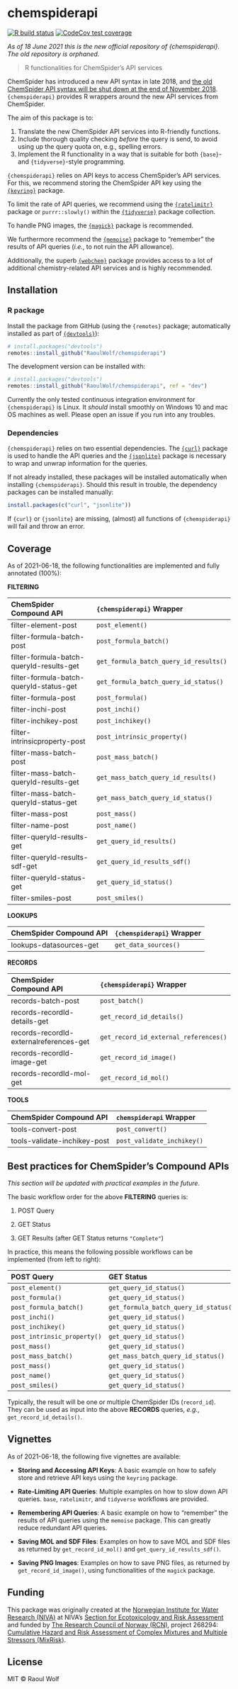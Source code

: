 chemspiderapi
================

<!-- README.md is generated from README.Rmd. Please edit that file -->

<!-- badges: start -->

[![R build
status](https://github.com/NIVANorge/chemspiderapi/workflows/R-CMD-check/badge.svg)](https://github.com/NIVANorge/chemspiderapi/actions)
[![CodeCov test
coverage](https://codecov.io/gh/NIVANorge/chemspiderapi/branch/master/graph/badge.svg)](https://codecov.io/gh/NIVANorge/chemspiderapi?branch=master)
<!-- badges: end -->

*As of 18 June 2021 this is the new official repository of
{chemspiderapi}. The old repository is orphaned.*

> R functionalities for ChemSpider’s API services

ChemSpider has introduced a new API syntax in late 2018, and [the old
ChemSpider API syntax will be shut down at the end of
November 2018](http://link.rsc.org/rsps/m/xSq8Cm8ovjN8-Elm0eYB3Sey61zutqNIUUaMcyc14sQ).
`{chemspiderapi}` provides R wrappers around the new API services from
ChemSpider.

The aim of this package is to:

1)  Translate the new ChemSpider API services into R-friendly functions.
2)  Include thorough quality checking *before* the query is send, to
    avoid using up the query quota on, e.g., spelling errors.
3)  Implement the R functionality in a way that is suitable for both
    `{base}`- and `{tidyverse}`-style programming.

`{chemspiderapi}` relies on API keys to access ChemSpider’s API
services. For this, we recommend storing the ChemSpider API key using
the [`{keyring}`](https://cran.r-project.org/package=keyring) package.

To limit the rate of API queries, we recommend using the
[`{ratelimitr}`](https://cran.r-project.org/package=ratelimitr) package
or `purrr::slowly()` within the
[`{tidyverse}`](https://cran.r-project.org/package=tidyverse) package
collection.

To handle PNG images, the
[`{magick}`](https://cran.r-project.org/package=magick) package is
recommended.

We furthermore recommend the
[`{memoise}`](https://cran.r-project.org/package=memoise) package to
“remember” the results of API queries (*i.e.*, to not ruin the API
allowance).

Additionally, the superb
[`{webchem}`](https://cran.r-project.org/web/packages/webchem/) package
provides access to a lot of additional chemistry-related API services
and is highly recommended.

## Installation

### R package

Install the package from GitHub (using the `{remotes}` package;
automatically installed as part of
[`{devtools}`](https://cran.r-project.org/package=devtools)):

``` r
# install.packages("devtools")
remotes::install_github("RaoulWolf/chemspiderapi")
```

The development version can be installed with:

``` r
# install.packages("devtools")
remotes::install_github("RaoulWolf/chemspiderapi", ref = "dev")
```

Currently the only tested continuous integration environment for
`{chemspiderapi}` is Linux. It *should* install smoothly on Windows 10
and mac OS machines as well. Please open an issue if you run into any
troubles.

### Dependencies

`{chemspiderapi}` relies on two essential dependencies. The
[`{curl}`](https://cran.r-project.org/package=curl) package is used to
handle the API queries and the
[`{jsonlite}`](https://cran.r-project.org/package=jsonlite) package is
necessary to wrap and unwrap information for the queries.

If not already installed, these packages will be installed automatically
when installing `{chemspiderapi}`. Should this result in trouble, the
dependency packages can be installed manually:

``` r
install.packages(c("curl", "jsonlite"))
```

If `{curl}` or `{jsonlite}` are missing, (almost) all functions of
`{chemspiderapi}` will fail and throw an error.

## Coverage

As of 2021-06-18, the following functionalities are implemented and
fully annotated (100%):

**FILTERING**

| ChemSpider Compound API                  | `{chemspiderapi}` Wrapper              |
| :--------------------------------------- | :------------------------------------- |
| filter-element-post                      | `post_element()`                       |
| filter-formula-batch-post                | `post_formula_batch()`                 |
| filter-formula-batch-queryId-results-get | `get_formula_batch_query_id_results()` |
| filter-formula-batch-queryId-status-get  | `get_formula_batch_query_id_status()`  |
| filter-formula-post                      | `post_formula()`                       |
| filter-inchi-post                        | `post_inchi()`                         |
| filter-inchikey-post                     | `post_inchikey()`                      |
| filter-intrinsicproperty-post            | `post_intrinsic_property()`            |
| filter-mass-batch-post                   | `post_mass_batch()`                    |
| filter-mass-batch-queryId-results-get    | `get_mass_batch_query_id_results()`    |
| filter-mass-batch-queryId-status-get     | `get_mass_batch_query_id_status()`     |
| filter-mass-post                         | `post_mass()`                          |
| filter-name-post                         | `post_name()`                          |
| filter-queryId-results-get               | `get_query_id_results()`               |
| filter-queryId-results-sdf-get           | `get_query_id_results_sdf()`           |
| filter-queryId-status-get                | `get_query_id_status()`                |
| filter-smiles-post                       | `post_smiles()`                        |

**LOOKUPS**

| ChemSpider Compound API | `{chemspiderapi}` Wrapper |
| :---------------------- | :------------------------ |
| lookups-datasources-get | `get_data_sources()`      |

**RECORDS**

| ChemSpider Compound API                 | `{chemspiderapi}` Wrapper             |
| :-------------------------------------- | :------------------------------------ |
| records-batch-post                      | `post_batch()`                        |
| records-recordId-details-get            | `get_record_id_details()`             |
| records-recordId-externalreferences-get | `get_record_id_external_references()` |
| records-recordId-image-get              | `get_record_id_image()`               |
| records-recordId-mol-get                | `get_record_id_mol()`                 |

**TOOLS**

| ChemSpider Compound API      | `chemspiderapi` Wrapper    |
| :--------------------------- | :------------------------- |
| tools-convert-post           | `post_convert()`           |
| tools-validate-inchikey-post | `post_validate_inchikey()` |

## Best practices for ChemSpider’s Compound APIs

*This section will be updated with practical examples in the future.*

The basic workflow order for the above **FILTERING** queries is:

1)  POST Query

2)  GET Status

3)  GET Results (after GET Status returns `"Complete"`)

In practice, this means the following possible workflows can be
implemented (from left to right):

| POST Query                  | GET Status                            | GET Results                            |
| :-------------------------- | :------------------------------------ | :------------------------------------- |
| `post_element()`            | `get_query_id_status()`               | `get_query_id_results()`               |
| `post_formula()`            | `get_query_id_status()`               | `get_query_id_results()`               |
| `post_formula_batch()`      | `get_formula_batch_query_id_status()` | `get_formula_batch_query_id_results()` |
| `post_inchi()`              | `get_query_id_status()`               | `get_query_id_results()`               |
| `post_inchikey()`           | `get_query_id_status()`               | `get_query_id_results()`               |
| `post_intrinsic_property()` | `get_query_id_status()`               | `get_query_id_results()`               |
| `post_mass()`               | `get_query_id_status()`               | `get_query_id_results()`               |
| `post_mass_batch()`         | `get_mass_batch_query_id_status()`    | `get_mass_batch_query_id_results()`    |
| `post_mass()`               | `get_query_id_status()`               | `get_query_id_results()`               |
| `post_name()`               | `get_query_id_status()`               | `get_query_id_results()`               |
| `post_smiles()`             | `get_query_id_status()`               | `get_query_id_results()`               |

Typically, the result will be one or multiple ChemSpider IDs
(`record_id`). They can be used as input into the above **RECORDS**
queries, *e.g.*, `get_record_id_details()`.

## Vignettes

As of 2021-06-18, the following five vignettes are available:

  - **Storing and Accessing API Keys**: A basic example on how to safely
    store and retrieve API keys using the `keyring` package.

  - **Rate-Limiting API Queries**: Multiple examples on how to slow down
    API queries. `base`, `ratelimitr`, and `tidyverse` workflows are
    provided.

  - **Remembering API Queries**: A basic example on how to “remember”
    the results of API queries using the `memoise` package. This can
    greatly reduce redundant API queries.

  - **Saving MOL and SDF Files**: Examples on how to save MOL and SDF
    files as returned by `get_record_id_mol()` and
    `get_query_id_results_sdf()`.

  - **Saving PNG Images**: Examples on how to save PNG files, as
    returned by `get_record_id_image()`, using functionalities of the
    `magick` package.

## Funding

This package was originally created at the [Norwegian Institute for
Water Research (NIVA)](https://www.niva.no/en) at NIVA’s [Section for
Ecotoxicology and Risk
Assessment](https://www.niva.no/en/research/ecotoxicology_and_risk_assessment)
and funded by [The Research Council of Norway
(RCN)](https://www.forskningsradet.no/en/), project 268294: [Cumulative
Hazard and Risk Assessment of Complex Mixtures and Multiple Stressors
(MixRisk)](https://www.forskningsradet.no/prosjektbanken/#/project/NFR/268294/Sprak=en).

## License

MIT © Raoul Wolf
